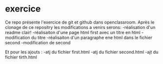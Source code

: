 # exercice
Ce repo présente l'exercice de git et github dans openclassroom.
Après le clonage de ce repositry les modifications a venirs serons:
-réalisation d'un readme clair!
-réalisaiton d'une page html first avec un titre en html
-modification du titre
-réalisaiton d'un paragraphe ene html dans le fichier second
-modification de second

Et pour les ajouts :
-atj du fichier first.html
-atj du fichier second.html
-ajt du fichier tirth.html
